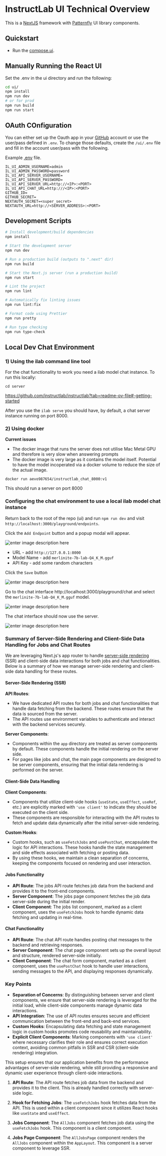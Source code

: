 # InstructLab UI Technical Overview

This is a [NextJS](https://nextjs.org) framework with [Patternfly](https://www.patternfly.org/get-started/develop/) UI library components.

## Quickstart

- Run the [compose.ui](compose.ui).

## Manually Running the React UI

Set the .env in the ui directory and run the following:

```bash
cd ui/
npm install
npm run dev
# or for prod
npm run build
npm run start
```

## OAuth COnfiguration

You can either set up the Oauth app in your
[GitHub](https://docs.github.com/en/apps/oauth-apps/building-oauth-apps/creating-an-oauth-app)
account or use the user/pass defined in `.env`. To change those defaults, create
the `/ui/.env` file and fill in the account user/pass with the following.

Example [.env](.env.example) file.

```text
IL_UI_ADMIN_USERNAME=admin
IL_UI_ADMIN_PASSWORD=password
IL_UI_API_SERVER_USERNAME=
IL_UI_API_SERVER_PASSWORD=
IL_UI_API_SERVER_URL=http://<IP>:<PORT>
IL_UI_API_CHAT_URL=http:///<IP>:<PORT>
GITHUB_ID=
GITHUB_SECRET=
NEXTAUTH_SECRET=<super_secret>
NEXTAUTH_URL=http://<SERVER_ADDRESS>:<PORT>
```

## Development Scripts

```bash
# Install development/build dependencies
npm install

# Start the development server
npm run dev

# Run a production build (outputs to ".next" dir)
npm run build

# Start the Next.js server (run a production build)
npm run start

# Lint the project
npm run lint

# Automatically fix linting issues
npm run lint:fix

# Format code using Prettier
npm run pretty

# Run type checking
npm run type-check
```

## Local Dev Chat Environment

### 1) Using the ilab command line tool

For the chat functionality to work you need a ilab model chat instance. To run this locally:

`cd server`

https://github.com/instructlab/instructlab?tab=readme-ov-file#-getting-started

After you use the `ilab serve` you should have, by default, a chat server instance running on port 8000.

### 2) Using docker

**Current issues**

- The docker image that runs the server does not utilise Mac Metal GPU and therefore is very slow when answering prompts
- The docker image is very large as it contains the model itself. Potential to have the model incoperated via a docker volume to reduce the size of the actual image.

`docker run aevo987654/instructlab_chat_8000:v1`

This should run a server on port 8000

### Configuring the chat environment to use a local ilab model chat instance

Return back to the root of the repo (ui) and run `npm run dev` and visit `http://localhost:3000/playground/endpoints`.

Click the `Add Endpoint` button and a popup modal will appear.

![enter image description here](../public/dev-local-chat-server/add-endpoint.png)

- URL - add `http://127.0.0.1:8000`
- Model Name - add `merlinite-7b-lab-Q4_K_M.gguf`
- API Key - add some random characters

Click the `Save` button

![enter image description here](../public/dev-local-chat-server/add-endpoint.png)

Go to the chat interface http://localhost:3000/playground/chat and select the `merlinite-7b-lab-Q4_K_M.gguf` model.

![enter image description here](../public/dev-local-chat-server/add-endpoint.png)

The chat interface should now use the server.

![enter image description here](../public/dev-local-chat-server/add-endpoint.png)

### Summary of Server-Side Rendering and Client-Side Data Handling for Jobs and Chat Routes

We are leveraging Next.js's app router to handle
[server-side rendering](https://nextjs.org/docs/pages/building-your-application/rendering/server-side-rendering)
(SSR) and client-side data interactions for both jobs and chat functionalities.
Below is a summary of how we manage server-side rendering and client-side data
handling for these routes.

#### Server-Side Rendering (SSR)

**API Routes**:

- We have dedicated API routes for both jobs and chat functionalities that
  handle data fetching from the backend. These routes ensure that the data is
  sourced from the server.
- The API routes use environment variables to authenticate and interact with the
  backend services securely.

**Server Components**:

- Components within the `app` directory are treated as server components by
  default. These components handle the initial rendering on the server side.
- For pages like jobs and chat, the main page components are designed to be
  server components, ensuring that the initial data rendering is performed on
  the server.

#### Client-Side Data Handling

**Client Components**:

- Components that utilize client-side hooks (`useState`, `useEffect`, `useRef`,
  etc.) are explicitly marked with `'use client'` to indicate they should be
  executed on the client side.
- These components are responsible for interacting with the API routes to fetch
  and update data dynamically after the initial server-side rendering.

**Custom Hooks**:

- Custom hooks, such as `useFetchJobs` and `usePostChat`, encapsulate the logic
  for API interactions. These hooks handle the state management and side effects
  associated with fetching or posting data.
- By using these hooks, we maintain a clean separation of concerns, keeping the
  components focused on rendering and user interaction.

#### Jobs Functionality

- **API Route**: The jobs API route fetches job data from the backend and
  provides it to the front-end components.
- **Server Component**: The jobs page component fetches the job data server-side
  during the initial render.
- **Client Component**: The jobs list component, marked as a client component,
  uses the `useFetchJobs` hook to handle dynamic data fetching and updating in
  real-time.

#### Chat Functionality

- **API Route**: The chat API route handles posting chat messages to the backend
  and retrieving responses.
- **Server Component**: The chat page component sets up the overall layout and
  structure, rendered server-side initially.
- **Client Component**: The chat form component, marked as a client component,
  uses the `usePostChat` hook to handle user interactions, sending messages to
  the API, and displaying responses dynamically.

### Key Points

- **Separation of Concerns**: By distinguishing between server and client
  components, we ensure that server-side rendering is leveraged for the initial
  load, while client-side components manage dynamic data interactions.
- **API Integration**: The use of API routes ensures secure and efficient
  communication between the front-end and back-end services.
- **Custom Hooks**: Encapsulating data fetching and state management logic in
  custom hooks promotes code reusability and maintainability.
- **Explicit Client Components**: Marking components with `'use client'` where
  necessary clarifies their role and ensures correct execution context, avoiding
  common pitfalls in SSR and CSR (client-side rendering) integration.

This setup ensures that our application benefits from the performance advantages
of server-side rendering, while still providing a responsive and dynamic user
experience through client-side interactions.

1. **API Route**: The API route fetches job data from the backend and provides it
   to the client. This is already handled correctly with server-side logic.

2. **Hook for Fetching Jobs**: The `useFetchJobs` hook fetches data from the API.
   This is used within a client component since it utilizes React hooks like
   `useState` and `useEffect`.

3. **Jobs Component**: The `AllJobs` component fetches job data using the
   `useFetchJobs` hook. This component is a client component.

4. **Jobs Page Component**: The `AllJobsPage` component renders the `AllJobs`
   component within the `AppLayout`. This component is a server component to
   leverage SSR.
